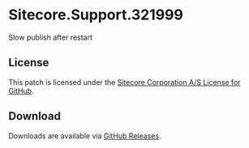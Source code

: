 # Sitecore.Support.321999
Slow publish after restart

## License  
This patch is licensed under the [Sitecore Corporation A/S License for GitHub](https://github.com/sitecoresupport/Sitecore.Support.321999/blob/master/LICENSE).  

## Download  
Downloads are available via [GitHub Releases](https://github.com/sitecoresupport/Sitecore.Support.321999/releases).  
